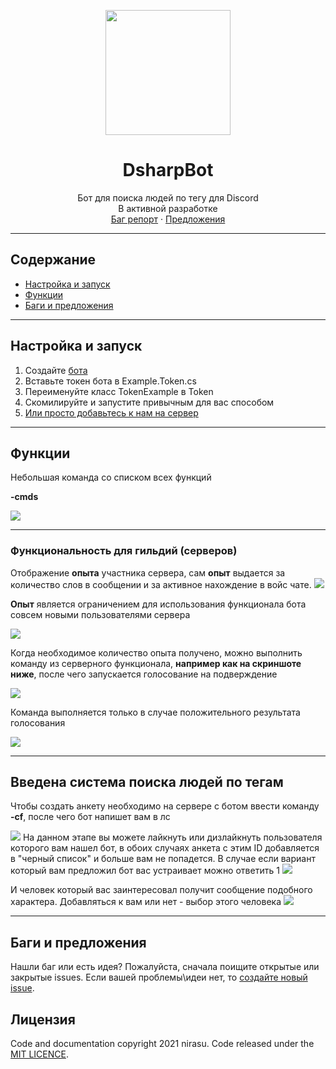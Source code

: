 <p align="center">
  <a href="https://github.com/nirasu-git/DsharpBot">
    <img src="https://cdn.discordapp.com/app-icons/836223850383016006/1170e78a045881f3d0dbbd7070869f3c.png?size=256" width=200 height=200>
  </a>

  <h1 align="center">DsharpBot</h3>
  <p align="center">
    Бот для поиска людей по тегу для Discord <br> В активной разработке
    <br>
    <a href="https://github.com/nirasu-git/DsharpBot/issues/new">Баг репорт</a>
    ·
    <a href="https://github.com/nirasu-git/DsharpBot/issues/new">Предложения</a>
  </p>
</p>

***
## Содержание

- [Настройка и запуск](#Настройка-и-запуск)
- [Функции](#Функции)
- [Баги и предложения](#Баги-и-предложения)

***

## Настройка и запуск

1. Создайте [бота](https://discord.com/developers/docs/intro)
2. Вставьте токен бота в Example.Token.cs
3. Переименуйте класс TokenExample в Token
4. Скомилируйте и запустите привычным для вас способом
0. <a href="https://discord.gg/dQqmRKP7">Или просто добавьтесь к нам на сервер</a>
***
## Функции

Небольшая команда со списком всех функций 

**-cmds**

<img src="https://cdn.discordapp.com/attachments/836250799382069268/838180299014930502/unknown.png">

***
<h3>Функциональность для гильдий (серверов)</h3>

Отображение **опыта** участника сервера, сам **опыт** выдается за количество слов в сообщении и за активное нахождение в войс чате.
<img src="https://sun9-52.userapi.com/impg/n-OOUJfHYTnB0JadGX5Wmt4IpXw9PsBjZbAryg/F6CjkdJLZNE.jpg?size=290x146&quality=96&sign=280e37b1161e59359fdd82dd255a7aeb&type=album">

**Опыт** является ограничением для использования функционала бота совсем новыми пользователями сервера

<img src="https://sun9-28.userapi.com/impg/oEXV0bo9XkVJZp3VAjkmfNBdLkVvVF0_B8uawg/6SF6ZyX7jNo.jpg?size=431x191&quality=96&sign=1a72f09510c440222de7ac54b5a38478&type=album">

Когда необходимое количество опыта получено, можно выполнить команду из серверного функционала, **например как на скриншоте ниже**, после чего запускается голосование на подверждение

<img src="https://sun9-52.userapi.com/impg/X8L5NYE7BRKswRbBB9W-xydJaeU5pRjamwBG_g/n47TkLvK6Rc.jpg?size=623x221&quality=96&sign=ccc91461efe93a31c84ef520659ad811&type=album8">

Команда выполняется только в случае положительного результата голосования

<img src="https://sun9-6.userapi.com/impg/TJJfuAXbOrg2rniwiehK1Ggs4jst5sQ7eze_9A/FlD_CE9l5W8.jpg?size=709x395&quality=96&sign=b985fe57e78bc1c177b01c41ca7ce563&type=album">

***

<h2>Введена система поиска людей по тегам</h2>

Чтобы создать анкету необходимо на сервере с ботом ввести команду **-cf**, после чего бот напишет вам в лс

<img src="https://cdn.discordapp.com/attachments/836250799382069268/838181626868531232/unknown.png">
На данном этапе вы можете лайкнуть или дизлайкнуть пользователя которого вам нашел бот, в обоих случаях анкета с этим ID добавляется в "черный список" и больше вам не попадется. В случае если вариант который вам предложил бот вас устраивает можно ответить 1
<img src="https://cdn.discordapp.com/attachments/836250799382069268/838180235781996554/unknown.png">

И человек который вас заинтересовал получит сообщение подобного характера. Добавляться к вам или нет - выбор этого человека
<img src="https://cdn.discordapp.com/attachments/836244188629827658/838182894798372916/unknown.png">

***

## Баги и предложения

Нашли баг или есть идея? Пожалуйста, сначала поищите открытые или закрытые issues. Если вашей проблемы\идеи нет, то [создайте новый issue](https://github.com/nirasu-git/DsharpBot/issues/new).


## Лицензия

Code and documentation copyright 2021 nirasu. Code released under the [MIT LICENCE](https://github.com/nirasu-git/DsharpBot/blob/master/LICENSE).